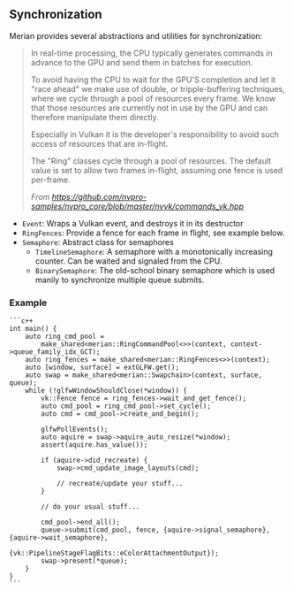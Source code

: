 ## Synchronization

Merian provides several abstractions and utilities for synchronization:

>In real-time processing, the CPU typically generates commands 
>in advance to the GPU and send them in batches for execution.
>
>To avoid having the CPU to wait for the GPU'S completion and let it "race ahead"
>we make use of double, or tripple-buffering techniques, where we cycle through
>a pool of resources every frame. We know that those resources are currently 
>not in use by the GPU and can therefore manipulate them directly.
>
>Especially in Vulkan it is the developer's responsibility to avoid such
>access of resources that are in-flight.
>
>The "Ring" classes cycle through a pool of resources. The default value
>is set to allow two frames in-flight, assuming one fence is used per-frame.
>
>_From https://github.com/nvpro-samples/nvpro_core/blob/master/nvvk/commands_vk.hpp_

- `Event`: Wraps a Vulkan event, and destroys it in its destructor
- `RingFences`: Provide a fence for each frame in flight, see example below.
- `Semaphore`: Abstract class for semaphores
    - `TimelineSemaphore`: A semaphore with a monotonically increasing counter. Can be waited and signaled from the CPU.
    - `BinarySemaphore`: The old-school binary semaphore which is used manily to synchronize multiple queue submits.

### Example

    ```c++
    int main() {
        auto ring_cmd_pool =
            make_shared<merian::RingCommandPool<>>(context, context->queue_family_idx_GCT);
        auto ring_fences = make_shared<merian::RingFences<>>(context);
        auto [window, surface] = extGLFW.get();
        auto swap = make_shared<merian::Swapchain>(context, surface, queue);
        while (!glfwWindowShouldClose(*window)) {
            vk::Fence fence = ring_fences->wait_and_get_fence();
            auto cmd_pool = ring_cmd_pool->set_cycle();
            auto cmd = cmd_pool->create_and_begin();

            glfwPollEvents();
            auto aquire = swap->aquire_auto_resize(*window);
            assert(aquire.has_value());

            if (aquire->did_recreate) {
                swap->cmd_update_image_layouts(cmd);

                // recreate/update your stuff...
            }

            // do your usual stuff...

            cmd_pool->end_all();
            queue->submit(cmd_pool, fence, {aquire->signal_semaphore}, {aquire->wait_semaphore},
                          {vk::PipelineStageFlagBits::eColorAttachmentOutput});
            swap->present(*queue);
        }
    }
    ```
